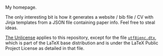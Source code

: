 My homepage.

The only interesting bit is how it generates a website / bib file / CV with Jinja templates from a JSON file containing paper info. Feel free to steal ideas.

[The Unlicense](LICENSE) applies to this repository, except for the file [`utf8ienc.dtx`](utf8ienc.dtx), which is part of the LaTeX base distribution and is under the LaTeX Public Project License as detailed in that file.
